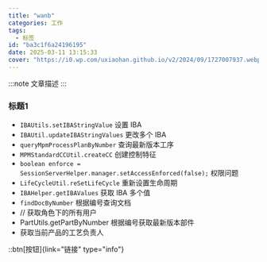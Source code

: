 ```yaml
---
title: "wanb"
categories: 工作
tags:
  - 标签
id: "ba3c1f6a24196195"
date: 2025-03-11 13:15:33
cover: "https://i0.wp.com/uxiaohan.github.io/v2/2024/09/1727007937.webp"
---
```


:::note
文章描述
:::

### 标题1
- `IBAUtils.setIBAStringValue` 设置 IBA
- `IBAUtil.updateIBAStringValues` 更改多个 IBA
- `queryMpmProcessPlanByNumber` 查询最新版本工序
- `MPMStandardCCUtil.createCC` 创建控制特征
- `boolean enforce = SessionServerHelper.manager.setAccessEnforced(false);` 权限问题
- `LifeCycleUtil.reSetLifeCycle` 重新设置生命周期
- `IBAHelper.getIBAValues` 获取 IBA 多个值
- `findDocByNumber` 根据编号查询文档
- // 获取角色下的所有用户
- PartUtils.getPartByNumber  根据编号获取最新版本部件
- 获取当前产品的工艺负责人

::btn[按钮]{link="链接" type="info"}